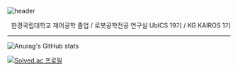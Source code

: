 <!--
**cldkfanl/cldkfanl** is a ✨ _special_ ✨ repository because its `README.md` (this file) appears on your GitHub profile.

Here are some ideas to get you started:

- 🔭 I’m currently working on ...
- 🌱 I’m currently learning ...
- 👯 I’m looking to collaborate on ...
- 🤔 I’m looking for help with ...
- 💬 Ask me about ...
- 📫 How to reach me: ...
- 😄 Pronouns: ...
- ⚡ Fun fact: ...
-->


![header](https://capsule-render.vercel.app/api?type=cylinder&color=000000&height=100&section=header&text=cldkfanl&fontColor=ffffff&fontSize=50&animation=fadeIn&fontAlignY=55)


<div align="right">
  
한경국립대학교 제어공학 졸업 / 로봇공학전공 연구실 UbICS 19기 / KG KAIROS 1기

</div>

---

![Anurag's GitHub stats](https://github-readme-stats.vercel.app/api?username=cldkfanl&show_icons=true&theme=radical)

[![Solved.ac
프로필](http://mazassumnida.wtf/api/v2/generate_badge?boj=cju1998)](https://solved.ac/cju1998)
